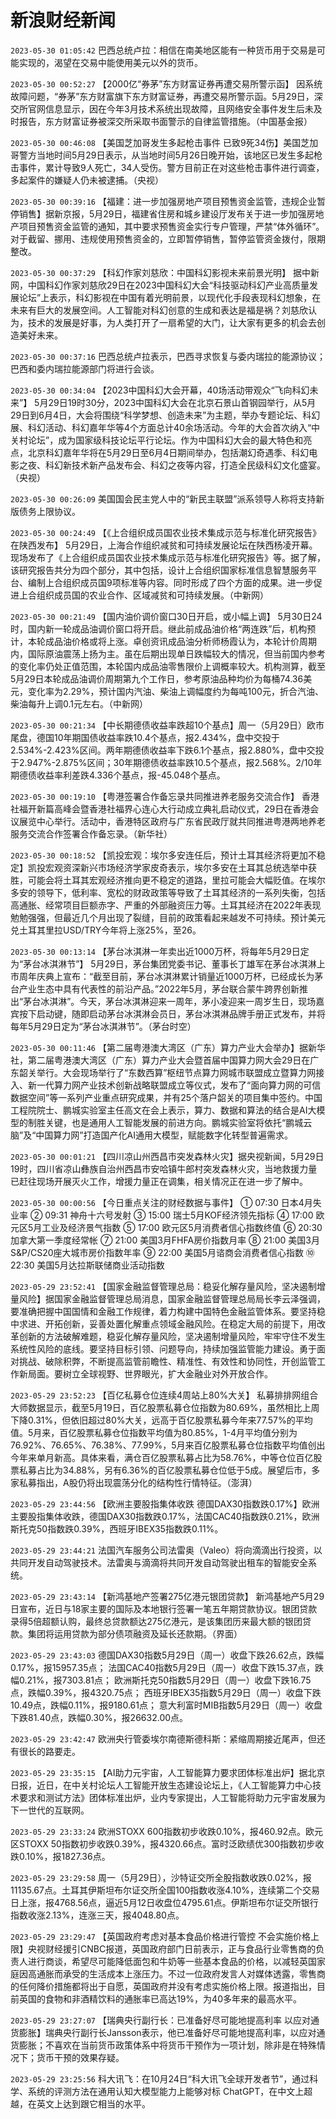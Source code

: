 # 新浪财经新闻
`2023-05-30 01:05:42` 巴西总统卢拉：相信在南美地区能有一种货币用于交易是可能实现的，渴望在交易中能使用美元以外的货币。

`2023-05-30 00:52:27` 【2000亿“券茅”东方财富证券再遭交易所警示函】 因系统故障问题，“券茅”东方财富旗下东方财富证券，再遭交易所警示函。5月29日，深交所官网信息显示，因在今年3月技术系统出现故障，且网络安全事件发生后未及时报告，东方财富证券被深交所采取书面警示的自律监管措施。（中国基金报）

`2023-05-30 00:46:08` 【美国芝加哥发生多起枪击事件 已致9死34伤】美国芝加哥警方当地时间5月29日表示，从当地时间5月26日晚开始，该地区已发生多起枪击事件，累计导致9人死亡，34人受伤。警方目前正在对这些枪击事件进行调查，多起案件的嫌疑人仍未被逮捕。（央视）

`2023-05-30 00:39:16` 【福建：进一步加强房地产项目预售资金监管，违规企业暂停销售】据新京报，5月29日，福建省住房和城乡建设厅发布关于进一步加强房地产项目预售资金监管的通知，其中要求预售资金实行专户管理，严禁“体外循环”。对于截留、挪用、违规使用预售资金的，立即暂停销售，暂停监管资金拨付，限期整改。

`2023-05-30 00:37:29` 【科幻作家刘慈欣：中国科幻影视未来前景光明】 据中新网，中国科幻作家刘慈欣29日在2023中国科幻大会“科技驱动科幻产业高质量发展论坛”上表示，科幻影视在中国有着光明前景，以现代化手段表现科幻想象，在未来有巨大的发展空间。人工智能对科幻创意的生成和表达是福是祸？刘慈欣认为，技术的发展是好事，为人类打开了一扇希望的大门，让大家有更多的机会去创造美好未来。

`2023-05-30 00:37:16` 巴西总统卢拉表示，巴西寻求恢复与委内瑞拉的能源协议；巴西和委内瑞拉能源部门将进行会谈。

`2023-05-30 00:34:04` 【2023中国科幻大会开幕，40场活动带观众“飞向科幻未来”】 5月29日19时30分，2023中国科幻大会在北京石景山首钢园举行，从5月29日到6月4日，大会将围绕“科学梦想、创造未来”为主题，举办专题论坛、科幻展、科幻活动、科幻嘉年华等4个方面总计40余场活动。今年的大会首次纳入“中关村论坛”，成为国家级科技论坛平行论坛。作为中国科幻大会的最大特色和亮点，北京科幻嘉年华将在5月29日至6月4日期间举办，包括潮幻奇遇季、科幻电影之夜、科幻新技术新产品发布会、科幻之夜等内容，打造全民级科幻文化盛宴。（央视）

`2023-05-30 00:26:09` 美国国会民主党人中的“新民主联盟”派系领导人称将支持新版债务上限协议。

`2023-05-30 00:24:49` 【《上合组织成员国农业技术集成示范与标准化研究报告》在陕西发布】 5月29日，上海合作组织减贫和可持续发展论坛在陕西杨凌开幕。现场发布了《上合组织成员国农业技术集成示范与标准化研究报告》等。据了解，该研究报告共分为四个部分，其中包括，设计上合组织国家标准信息智慧服务平台、编制上合组织成员国9项标准等内容。同时形成了四个方面的成果。进一步促进上合组织成员国的农业合作、区域减贫和可持续发展。（中新网）

`2023-05-30 00:21:49` 【国内油价调价窗口30日开启，或小幅上调】 5月30日24时，国内新一轮成品油调价窗口将开启。继此前成品油价格“两连跌”后，机构预计，本轮成品油价格或将上涨。卓创资讯成品油分析师杨霞认为，本轮计价周期内，国际原油震荡上扬为主。虽在后期出现单日跌幅较大的情况，但当前国内参考的变化率仍处正值范围，本轮国内成品油零售限价上调概率较大。机构测算，截至5月29日本轮成品油调价周期第九个工作日，参考原油品种均价为每桶74.36美元，变化率为2.29%，预计国内汽油、柴油上调幅度约为每吨100元，折合汽油、柴油每升上调0.1元左右。（中新网）

`2023-05-30 00:21:34` 【中长期德债收益率跌超10个基点】周一（5月29日）欧市尾盘，德国10年期国债收益率跌10.4个基点，报2.434%，盘中交投于2.534%-2.423%区间。两年期德债收益率下跌6.1个基点，报2.880%，盘中交投于2.947%-2.875%区间；30年期德债收益率跌10.5个基点，报2.568%。2/10年期德债收益率利差跌4.336个基点，报-45.048个基点。

`2023-05-30 00:19:10` 【粤港签署合作备忘录共同推进养老服务交流合作】 香港社福开新篇高峰会暨香港社福界心连心大行动成立典礼启动仪式，29日在香港会议展览中心举行。活动中，香港特区政府与广东省民政厅就共同推进粤港两地养老服务交流合作签署合作备忘录。（新华社）

`2023-05-30 00:18:52` 【凯投宏观：埃尔多安连任后，预计土耳其经济将更加不稳定】凯投宏观资深新兴市场经济学家皮奇表示，埃尔多安在土耳其总统选举中获胜，可能会将土耳其宏观经济推向更不稳定的道路，里拉可能会大幅贬值。在埃尔多安的领导下，低利率、宽松的财政政策等导致了土耳其经济的一系列失衡，包括高通胀、经常项目巨额赤字、严重的外部融资压力等。土耳其经济在2022年表现勉勉强强，但最近几个月出现了裂缝，目前的政策看起来越发不可持续。预计美元兑土耳其里拉USD/TRY今年将上涨25%，至26。

`2023-05-30 00:13:14` 【茅台冰淇淋一年卖出近1000万杯，将每年5月29日定为“茅台冰淇淋节”】 5月29日，茅台集团党委书记、董事长丁雄军在茅台冰淇淋上市周年庆典上宣布：“截至目前，茅台冰淇淋累计销量近1000万杯，已经成长为茅台产业生态中具有代表性的前沿产品。”2022年5月，茅台联合蒙牛跨界创新推出“茅台冰淇淋”。今天，茅台冰淇淋迎来一周年，茅小凌迎来一周岁生日，现场嘉宾按下启动键，随即启动茅台冰淇淋会员日，茅台冰淇淋品牌手册正式发布，并将每年5月29日定为“茅台冰淇淋节”。（茅台时空）

`2023-05-30 00:11:46` 【第二届粤港澳大湾区（广东）算力产业大会举办】据新华社，第二届粤港澳大湾区（广东）算力产业大会暨首届中国算力网大会29日在广东韶关举行。大会现场举行了“东数西算”枢纽节点算力网城市联盟成立暨算力网接入、新一代算力网产业技术创新战略联盟成立等仪式，发布了“面向算力网的可信数据空间”等一系列产业重点研究成果，并有25个落户韶关的项目集中签约。中国工程院院士、鹏城实验室主任高文在会上表示，算力、数据和算法的结合是AI大模型的制胜关键，也是通用人工智能发展的前进方向。鹏城实验室将依托“鹏城云脑”及“中国算力网”打造国产化AI通用大模型，赋能数字化转型普遍需求。

`2023-05-30 00:01:21` 【四川凉山州西昌市突发森林火灾】据央视新闻，5月29日19时，四川省凉山彝族自治州西昌市安哈镇牛郎村突发森林火灾，当地救援力量已赶往现场开展灭火工作，增援力量正在调集，相关情况正在进一步了解中。

`2023-05-30 00:00:56` 【今日重点关注的财经数据与事件】
① 07:30 日本4月失业率
② 09:31 神舟十六号发射
③ 15:00 瑞士5月KOF经济领先指标
④ 17:00 欧元区5月工业及经济景气指数
⑤ 17:00 欧元区5月消费者信心指数终值
⑥ 20:30 加拿大第一季度经常帐
⑦ 21:00 美国3月FHFA房价指数月率
⑧ 21:00 美国3月S&P/CS20座大城市房价指数年率
⑨ 22:00 美国5月谘商会消费者信心指数
⑩ 22:30 美国5月达拉斯联储商业活动指数

`2023-05-29 23:52:41` 【国家金融监督管理总局：稳妥化解存量风险，坚决遏制增量风险】据国家金融监督管理总局消息，国家金融监督管理总局局长李云泽强调，要准确把握中国国情和金融工作规律，着力构建中国特色金融监管体系。要坚持稳中求进、开拓创新，妥善处置化解重点领域金融风险。在稳定大局的前提下，用改革创新的方法破解难题，稳妥化解存量风险，坚决遏制增量风险，牢牢守住不发生系统性风险的底线。要坚持目标引领、问题导向，持续加强监管能力建设。勇于面对挑战、破除积弊，不断提高监管前瞻性、精准性、有效性和协同性，开创监管工作新局面。要树立全球视野、世界眼光，扩大金融业对外开放合作。

`2023-05-29 23:52:23` 【百亿私募仓位连续4周站上80%大关】 私募排排网组合大师数据显示，截至5月19日，百亿股票私募仓位指数为80.69%，虽然相比上周下降0.31%，但依旧超过80%大关，远高于百亿股票私募今年来77.57%的平均值。5月来，百亿股票私募仓位指数平均值为80.85%，1-4月平均值分别为76.92%、76.65%、76.38%、77.99%，5月来百亿股票私募仓位指数平均值创出今年来单月新高。具体来看，满仓百亿股票私募占比为58.76%，中等仓位百亿股票私募占比为34.88%，另有6.36%的百亿股票私募仓位低于5成。展望后市，多家私募指出，A股仍将出现震荡分化的结构性行情特征。（澎湃）

`2023-05-29 23:44:56` 【欧洲主要股指集体收跌 德国DAX30指数跌0.17%】欧洲主要股指集体收跌，德国DAX30指数跌0.17%，法国CAC40指数跌0.21%，欧洲斯托克50指数跌0.39%，西班牙IBEX35指数跌0.11%。

`2023-05-29 23:44:21` 法国汽车服务公司法雷奥（Valeo）将向滴滴出行投资，以共同开发自动驾驶技术。法雷奥与滴滴将共同开发自动驾驶出租车的智能安全系统。

`2023-05-29 23:43:14`   【新鸿基地产签署275亿港元银团贷款】 新鸿基地产5月29日宣布，近日与18家主要的国际及本地银行签署一笔五年期贷款协议。银团贷款录得5倍超额认购，最终总贷款额达275亿港元，是该集团历来最大额的银团贷款。集团将运用贷款为部分债项融资及延长还款期。（界面）

`2023-05-29 23:43:03` 德国DAX30指数5月29日（周一）收盘下跌26.62点，跌幅0.17%，报15957.35点；
法国CAC40指数5月29日（周一）收盘下跌15.37点，跌幅0.21%，报7303.81点；
欧洲斯托克50指数5月29日（周一）收盘下跌16.75点，跌幅0.39%，报4320.75点；
西班牙IBEX35指数5月29日（周一）收盘下跌10.49点，跌幅0.11%，报9180.61点；
意大利富时MIB指数5月29日（周一）收盘下跌81.40点，跌幅0.30%，报26632.00点。

`2023-05-29 23:42:47` 欧洲央行管委埃尔南德斯德科斯：紧缩周期接近尾声，但还有很长的路要走。

`2023-05-29 23:35:15` 【AI助力元宇宙，人工智能算力要求团体标准出炉】据北京日报，近日，在中关村论坛人工智能开放生态建设论坛上，《人工智能算力中心技术要求和测试方法》团体标准出炉，业内专家提出，人工智能将助力元宇宙发展为下一世代的互联网。

`2023-05-29 23:33:24` 欧洲STOXX 600指数初步收跌0.10%，报460.92点。欧元区STOXX 50指数初步收跌0.39%，报4320.66点。富时泛欧绩优300指数初步收跌0.10%，报1827.36点。

`2023-05-29 23:29:58` 周一（5月29日），沙特证交所全股指数收跌0.02%，报11135.67点。土耳其伊斯坦布尔证交所全国100指数收涨4.10%，连续第二个交易日上涨，报4768.56点，逼近5月12日收盘位4795.61点。伊斯坦布尔证交所银行指数收涨2.13%，连涨三天，报4048.80点。

`2023-05-29 23:29:47` 【英国政府考虑对基本食品价格进行管控 不会实施价格上限】央视财经援引CNBC报道，英国政府部门日前表示，正与食品行业零售商的负责人进行商谈，希望尽可能降低面包和牛奶等一些基本食品的价格，以减轻英国家庭因高通胀而承受的生活成本上涨压力。不过一位政府发言人对媒体透露，零售商的任何降价措施都将出于自愿，英国政府并没有考虑实施价格上限。报道指出，目前英国的食物和非酒精饮料的通胀率已高达19%，为40多年来的最高水平。

`2023-05-29 23:27:07` 【瑞典央行副行长：已准备好尽可能地提高利率 以应对通货膨胀】瑞典央行副行长Jansson表示，他已准备好尽可能地提高利率，以应对通货膨胀；不喜欢在当前货币政策体系中将货币干预作为一项计划，除非是在特殊情况下；货币干预的效果存疑。

`2023-05-29 23:25:56` 科大讯飞：在10月24日“科大讯飞全球开发者节”，通过科学、系统的评测方法在通用认知大模型能力上能够对标 ChatGPT，在中文上超越，在英文上达到跟它相当的水平。

